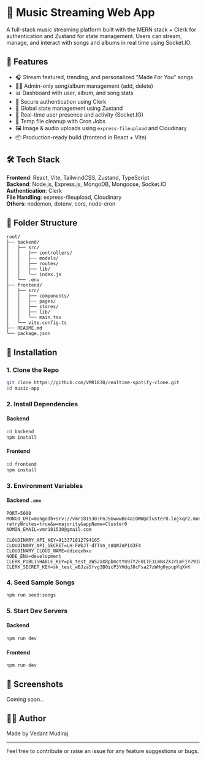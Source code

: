 
# 🎵 Music Streaming Web App

A full-stack music streaming platform built with the MERN stack + Clerk for authentication and Zustand for state management. Users can stream, manage, and interact with songs and albums in real time using Socket.IO.

## 🚀 Features

- 🎧 Stream featured, trending, and personalized "Made For You" songs
- 🧑‍💼 Admin-only song/album management (add, delete)
- 📊 Dashboard with user, album, and song stats
- 🔐 Secure authentication using Clerk
- 🧠 Global state management using Zustand
- 💬 Real-time user presence and activity (Socket.IO)
- 🧹 Temp file cleanup with Cron Jobs
- 🖼️ Image & audio uploads using `express-fileupload` and Cloudinary
- 📦 Production-ready build (frontend in React + Vite)

## 🛠️ Tech Stack

**Frontend**: React, Vite, TailwindCSS, Zustand, TypeScript  
**Backend**: Node.js, Express.js, MongoDB, Mongoose, Socket.IO  
**Authentication**: Clerk  
**File Handling**: express-fileupload, Cloudinary  
**Others**: nodemon, dotenv, cors, node-cron

## 📁 Folder Structure

```
root/
├── backend/
│   ├── src/
│   │   ├── controllers/
│   │   ├── models/
│   │   ├── routes/
│   │   ├── lib/
│   │   └── index.js
│   └── .env
├── frontend/
│   ├── src/
│   │   ├── components/
│   │   ├── pages/
│   │   ├── stores/
│   │   ├── lib/
│   │   └── main.tsx
│   └── vite.config.ts
├── README.md
└── package.json
```

## 🔧 Installation

### 1. Clone the Repo

```bash
git clone https://github.com/VMR1830/realtime-spotify-clone.git
cd music-app
```

### 2. Install Dependencies

#### Backend

```bash
cd backend
npm install
```

#### Frontend

```bash
cd frontend
npm install
```

### 3. Environment Variables

#### Backend `.env`

```env
PORT=5000
MONGO_URI=mongodb+srv://vmr181530:FnJ5GwwwBc4aIOWW@cluster0.lojkqr2.mongodb.net/spotify_db?retryWrites=true&w=majority&appName=Cluster0
ADMIN_EMAIL=vmr181530@gmail.com

CLOUDINARY_API_KEY=913371812794165
CLOUDINARY_API_SECRET=LH-FWkJT-dTTVn_s8QWJoPId3F4
CLOUDINARY_CLOUD_NAME=ddieqxbxu
NODE_ENV=development
CLERK_PUBLISHABLE_KEY=pk_test_aW52aXRpbmctYm9iY2F0LTE1LmNsZXJrLmFjY291bnRzLmRldiQ
CLERK_SECRET_KEY=sk_test_wBJzaSfvg3B0icP3YHdqJ8cFsa27zWHg0ypupYqXvK
```

### 4. Seed Sample Songs

```bash
npm run seed:songs
```

### 5. Start Dev Servers

#### Backend

```bash
npm run dev
```

#### Frontend

```bash
npm run dev
```

## 📸 Screenshots

Coming soon...

## 🧑‍💻 Author

Made by Vedant Mudiraj

---

Feel free to contribute or raise an issue for any feature suggestions or bugs.
